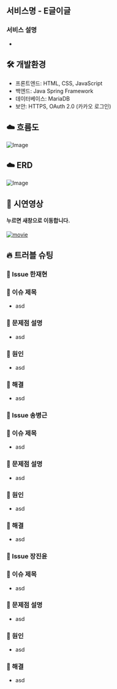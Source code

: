 ## 서비스명 - E글이글

### 서비스 설명
- 
## 🛠 개발환경
- 프론트엔드: HTML, CSS, JavaScript
- 백엔드: Java Spring Framework
- 데이터베이스: MariaDB
- 보안: HTTPS, OAuth 2.0 (카카오 로그인)
  <br>

## ☁️ 흐름도
![Image](https://github.com/orgs/lastProject01/projects/1/assets/133177283/d4ab8ff5-6e78-4080-b664-e6667dec8a49)
<br>

## ☁️ ERD
![Image](https://github.com/orgs/lastProject01/projects/1/assets/133177283/ec157b14-8d03-44f8-b441-2f20d0dc98ea)
<br>

## 👀 시연영상
#### 누르면 새창으로 이동합니다.
[![movie]()]()

[//]: # (## 👀 발표영상)

[//]: # (#### 누르면 새창으로 이동합니다.)

[//]: # ([![movie]&#40;&#41;]&#40;&#41;)

## 🔥 트러블 슈팅

### 🚨 Issue 한재현
### 🚧 이슈 제목
- asd
  <br>
### 🤔 문제점 설명
- asd
  <br>
### 🛑 원인
- asd
  <br>
### 🚥 해결
- asd
  <br>
### 🚨 Issue 송병근
### 🚧 이슈 제목
- asd
  <br>
### 🤔 문제점 설명
- asd
  <br>
### 🛑 원인
- asd
  <br>
### 🚥 해결
- asd
  <br>
### 🚨 Issue 장진윤
### 🚧 이슈 제목
- asd
  <br>
### 🤔 문제점 설명
- asd
  <br>
### 🛑 원인
- asd
  <br>
### 🚥 해결
- asd
  <br>